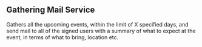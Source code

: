 ## Gathering Mail Service
Gathers all the upcoming events, within the limit of X specified days, and send mail to all of the signed users with a summary of what to expect at the event, in terms of what to bring, location etc.

